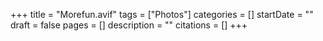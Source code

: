 +++
title = "Morefun.avif"
tags = ["Photos"]
categories = []
startDate = ""
draft = false
pages = []
description = ""
citations = []
+++
